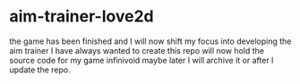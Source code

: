 # aim-trainer-love2d
the game has been finished and I will now shift my focus into developing the aim trainer
I have always wanted to create this repo will now hold the source code for my game infinivoid
maybe later I will archive it or after I update the repo.
